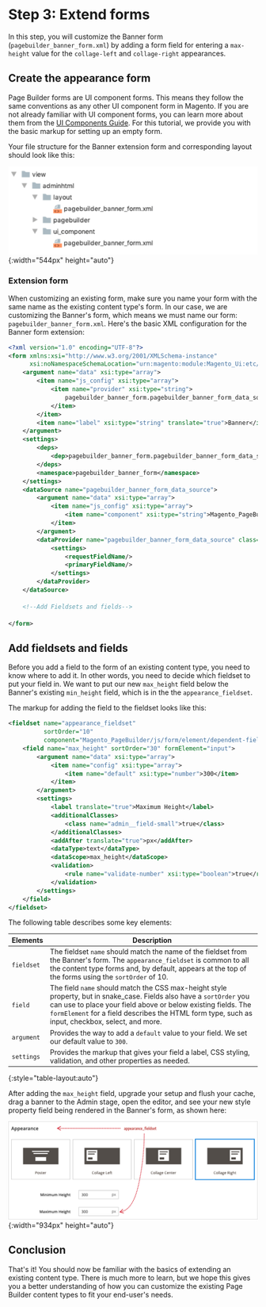 # Step 3: Extend forms

In this step, you will customize the Banner form (`pagebuilder_banner_form.xml`) by adding a form field for entering a `max-height` value for the `collage-left` and `collage-right` appearances.

## Create the appearance form

Page Builder forms are UI component forms. This means they follow the same conventions as any other UI component form in Magento. If you are not already familiar with UI component forms, you can learn more about them from the [UI Components Guide](https://devdocs.magento.com/guides/v2.3/ui_comp_guide/concepts/ui_comp_xmldeclaration_concept.html). For this tutorial, we provide you with the basic markup for setting up an empty form.

Your file structure for the Banner extension form and corresponding layout should look like this:

![Extension forms file structure](../images/extension-forms-files.png){:width="544px" height="auto"}

### Extension form

When customizing an existing form, make sure you name your form with the same name as the existing content type's form. In our case, we are customizing the Banner's form, which means we must name our form: `pagebuilder_banner_form.xml`. Here's the basic XML configuration for the Banner form extension:

```xml
<?xml version="1.0" encoding="UTF-8"?>
<form xmlns:xsi="http://www.w3.org/2001/XMLSchema-instance"
      xsi:noNamespaceSchemaLocation="urn:magento:module:Magento_Ui:etc/ui_configuration.xsd">
    <argument name="data" xsi:type="array">
        <item name="js_config" xsi:type="array">
            <item name="provider" xsi:type="string">
                pagebuilder_banner_form.pagebuilder_banner_form_data_source
            </item>
        </item>
        <item name="label" xsi:type="string" translate="true">Banner</item>
    </argument>
    <settings>
        <deps>
            <dep>pagebuilder_banner_form.pagebuilder_banner_form_data_source</dep>
        </deps>
        <namespace>pagebuilder_banner_form</namespace>
    </settings>
    <dataSource name="pagebuilder_banner_form_data_source">
        <argument name="data" xsi:type="array">
            <item name="js_config" xsi:type="array">
                <item name="component" xsi:type="string">Magento_PageBuilder/js/form/provider</item>
            </item>
        </argument>
        <dataProvider name="pagebuilder_banner_form_data_source" class="Magento\PageBuilder\Model\ContentType\DataProvider">
            <settings>
                <requestFieldName/>
                <primaryFieldName/>
            </settings>
        </dataProvider>
    </dataSource>

    <!--Add Fieldsets and fields-->

</form>
```

## Add fieldsets and fields

Before you add a field to the form of an existing content type, you need to know where to add it. In other words, you need to decide which fieldset to put your field in. We want to put our new `max_height` field below the Banner's existing `min_height` field, which is in the the `appearance_fieldset`.

The markup for adding the field to the fieldset looks like this:

```xml
<fieldset name="appearance_fieldset"
          sortOrder="10"
          component="Magento_PageBuilder/js/form/element/dependent-fieldset">
    <field name="max_height" sortOrder="30" formElement="input">
        <argument name="data" xsi:type="array">
            <item name="config" xsi:type="array">
                <item name="default" xsi:type="number">300</item>
            </item>
        </argument>
        <settings>
            <label translate="true">Maximum Height</label>
            <additionalClasses>
                <class name="admin__field-small">true</class>
            </additionalClasses>
            <addAfter translate="true">px</addAfter>
            <dataType>text</dataType>
            <dataScope>max_height</dataScope>
            <validation>
                <rule name="validate-number" xsi:type="boolean">true</rule>
            </validation>
        </settings>
    </field>
</fieldset>
```

The following table describes some key elements:

| Elements   | Description                                                  |
| ---------- | ------------------------------------------------------------ |
| `fieldset` | The fieldset `name` should match the name of the fieldset from the Banner's form. The `appearance_fieldset` is common to all the content type forms and, by default, appears at the top of the forms using the `sortOrder` of 10. |
| `field`    | The field `name` should match the CSS max-height style property, but in snake_case. Fields also have a `sortOrder` you can use to place your field above or below existing fields. The `formElement` for a field describes the HTML form type, such as input, checkbox, select, and more. |
| `argument` | Provides the way to add a `default` value to your field. We set our default value to `300`. |
| `settings` | Provides the markup that gives your field a label, CSS styling, validation, and other properties as needed. |
{:style="table-layout:auto"}

After adding the `max_height` field, upgrade your setup and flush your cache, drag a banner to the Admin stage, open the editor, and see your new style property field being rendered in the Banner's form, as shown here:

![Appearance fieldset](../images/appearance-fieldset.png){:width="934px" height="auto"}

## Conclusion

That's it! You should now be familiar with the basics of extending an existing content type. There is much more to learn, but we hope this gives you a better understanding of how you can customize the existing Page Builder content types to fit your end-user's needs.
